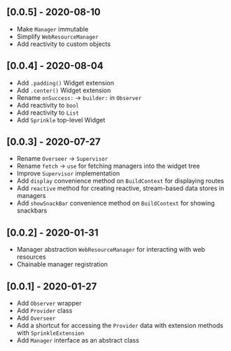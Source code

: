 ## [0.0.5] - 2020-08-10

* Make `Manager` immutable
* Simplify `WebResourceManager` 
* Add reactivity to custom objects

## [0.0.4] - 2020-08-04

* Add `.padding()` Widget extension
* Add `.center()` Widget extension
* Rename `onSuccess:` -> `builder:` in `Observer`
* Add reactivity to `bool`
* Add reactivity to `List`
* Add `Sprinkle` top-level Widget

## [0.0.3] - 2020-07-27

* Rename `Overseer` -> `Supervisor`
* Rename `fetch` -> `use` for fetching managers into the widget tree
* Improve `Supervisor` implementation
* Add `display` convenience method on `BuildContext` for displaying routes
* Add `reactive` method for creating reactive, stream-based data stores in managers
* Add `showSnackBar` convenience method on `BuildContext` for showing snackbars

## [0.0.2] - 2020-01-31

* Manager abstraction `WebResourceManager` for interacting with web resources
* Chainable manager registration

## [0.0.1] - 2020-01-27

* Add `Observer` wrapper
* Add `Provider` class
* Add `Overseer`
* Add a shortcut for accessing the `Provider` data with extension methods with `SprinkleExtension`
* Add `Manager` interface as an abstract class

